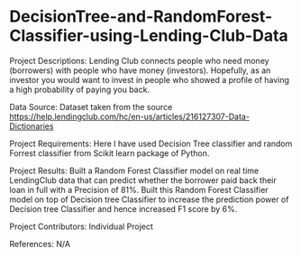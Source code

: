 # DecisionTree-and-RandomForest-Classifier-using-Lending-Club-Data
 
Project Descriptions: Lending Club connects people who need money (borrowers) with people who have money (investors). Hopefully, as an investor you would want to invest in people who showed a profile of having a high probability of paying you back. 

Data Source: Dataset taken from the source https://help.lendingclub.com/hc/en-us/articles/216127307-Data-Dictionaries

Project Requirements: Here I have used Decision Tree classifier and random Forrest classifier from Scikit learn package of Python.

Project Results: Built a Random Forest Classifier model on real time LendingClub data that can predict whether the borrower paid back their loan in full with a Precision of 81%. Built this Random Forest Classifier model on top of Decision tree Classifier to increase the prediction power of Decision tree Classifier and hence increased F1 score by 6%.

Project Contributors: Individual Project

References: N/A 
